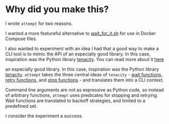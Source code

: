 

# Why did you make this?

I wrote `attempt` for two reasons.

I wanted a more featureful alternative to [wait_for_it.sh](https://github.com/vishnubob/wait-for-it) for
use in Docker Compose files.

I also wanted to experiment with an idea I had that a good way to make a CLI tool is to mimic the API of
an especially good library. In this case, inspiration was the Python library
[tenacity](https://tenacity.readthedocs.io/en/latest/). You can read more about it [here](docs/experiment.md)


an especially good library. In this case, inspiration was the Python library
[tenacity](https://tenacity.readthedocs.io/en/latest/). `attempt` takes the three central ideas of `tenacity` -
[wait functions,](https://tenacity.readthedocs.io/en/latest/api.html#wait-functions)
[retry functions,](https://tenacity.readthedocs.io/en/latest/api.html#wait-functions) and
[stop functions](https://tenacity.readthedocs.io/en/latest/api.html#stop-functions) -
and translates them into a CLI context.

Command line arguments are not as expressive as Python code, so instead of arbitrary functions,
`attempt` uses predicates for stopping and retrying. Wait functions are translated to backoff
strategies, and limited to a predefined set.

I consider the experiment a success.
